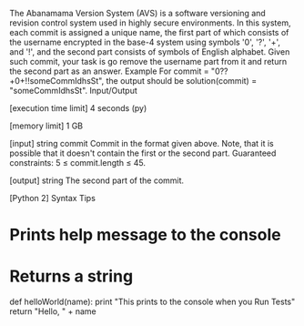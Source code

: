 The Abanamama Version System (AVS) is a software versioning and revision control system used in highly secure environments. In this system, each commit is assigned a unique name, the first part of which consists of the username encrypted in the base-4 system using symbols '0', '?', '+', and '!', and the second part consists of symbols of English alphabet.
Given such commit, your task is go remove the username part from it and return the second part as an answer.
Example
For commit = "0??+0+!!someCommIdhsSt", the output should be
solution(commit) = "someCommIdhsSt".
Input/Output


[execution time limit] 4 seconds (py)


[memory limit] 1 GB


[input] string commit
Commit in the format given above. Note, that it is possible that it doesn't contain the first or the second part.
Guaranteed constraints:
5 ≤ commit.length ≤ 45.


[output] string
The second part of the commit.


[Python 2] Syntax Tips
# Prints help message to the console
# Returns a string
def helloWorld(name):
    print "This prints to the console when you Run Tests"
    return "Hello, " + name


